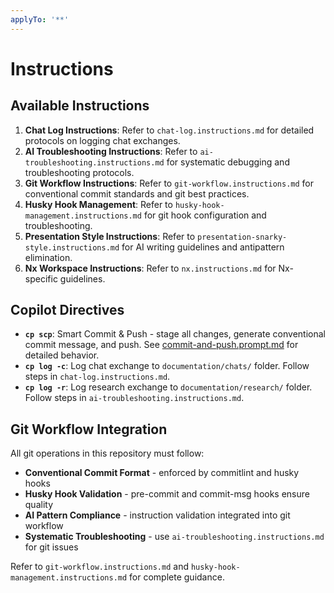 ```yaml
---
applyTo: '**'
---
```

# Instructions

## Available Instructions

1. **Chat Log Instructions**: Refer to `chat-log.instructions.md` for detailed protocols on logging chat exchanges.
2. **AI Troubleshooting Instructions**: Refer to `ai-troubleshooting.instructions.md` for systematic debugging and troubleshooting protocols.
3. **Git Workflow Instructions**: Refer to `git-workflow.instructions.md` for conventional commit standards and git best practices.
4. **Husky Hook Management**: Refer to `husky-hook-management.instructions.md` for git hook configuration and troubleshooting.
5. **Presentation Style Instructions**: Refer to `presentation-snarky-style.instructions.md` for AI writing guidelines and antipattern elimination.
6. **Nx Workspace Instructions**: Refer to `nx.instructions.md` for Nx-specific guidelines.

## Copilot Directives

- **`cp scp`**: Smart Commit & Push - stage all changes, generate conventional commit message, and push. See [commit-and-push.prompt.md](../prompts/commit-and-push.prompt.md) for detailed behavior.
- **`cp log -c`**: Log chat exchange to `documentation/chats/` folder. Follow steps in `chat-log.instructions.md`.
- **`cp log -r`**: Log research exchange to `documentation/research/` folder. Follow steps in `ai-troubleshooting.instructions.md`.

## Git Workflow Integration

All git operations in this repository must follow:

- **Conventional Commit Format** - enforced by commitlint and husky hooks
- **Husky Hook Validation** - pre-commit and commit-msg hooks ensure quality
- **AI Pattern Compliance** - instruction validation integrated into git workflow
- **Systematic Troubleshooting** - use `ai-troubleshooting.instructions.md` for git issues

Refer to `git-workflow.instructions.md` and `husky-hook-management.instructions.md` for complete guidance.

